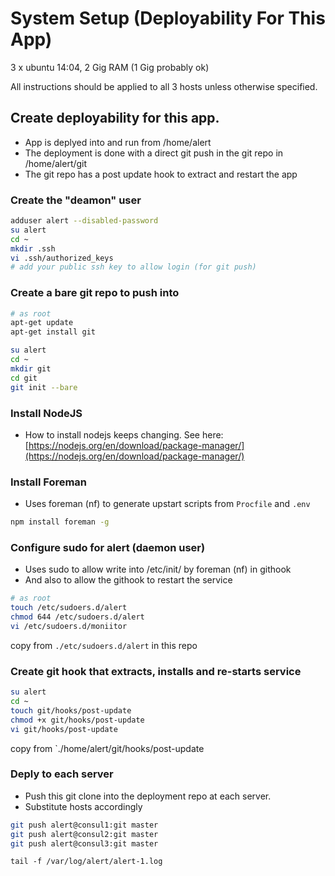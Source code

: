# System Setup (Deployability For This App)

3 x ubuntu 14:04, 2 Gig RAM (1 Gig probably ok)

All instructions should be applied to all 3 hosts unless otherwise specified.

## Create deployability for this app.

* App is deplyed into and run from /home/alert
* The deployment is done with a direct git push in the git repo in /home/alert/git
* The git repo has a post update hook to extract and restart the app




### Create the "deamon" user

```bash
adduser alert --disabled-password
su alert
cd ~
mkdir .ssh
vi .ssh/authorized_keys
# add your public ssh key to allow login (for git push)
```



### Create a bare git repo to push into

```bash
# as root
apt-get update
apt-get install git

su alert
cd ~
mkdir git
cd git
git init --bare
```



### Install NodeJS

* How to install nodejs keeps changing. See here: [https://nodejs.org/en/download/package-manager/](https://nodejs.org/en/download/package-manager/)




### Install Foreman

* Uses foreman (nf) to generate upstart scripts from `Procfile` and `.env`

```bash
npm install foreman -g
```



### Configure sudo for alert (daemon user)

* Uses sudo to allow write into /etc/init/ by foreman (nf) in githook
* And also to allow the githook to restart the service

```bash
# as root
touch /etc/sudoers.d/alert
chmod 644 /etc/sudoers.d/alert
vi /etc/sudoers.d/moniitor
```
copy from `./etc/sudoers.d/alert` in this repo



### Create git hook that extracts, installs and re-starts service

```bash
su alert
cd ~
touch git/hooks/post-update
chmod +x git/hooks/post-update
vi git/hooks/post-update
```
copy from `./home/alert/git/hooks/post-update



### Deply to each server

* Push this git clone into the deployment repo at each server.
* Substitute hosts accordingly

```bash
git push alert@consul1:git master
git push alert@consul2:git master
git push alert@consul3:git master
```


```
tail -f /var/log/alert/alert-1.log
```
